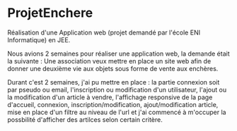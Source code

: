 # ProjetEnchere
Réalisation d'une Application web (projet demandé par l'école ENI Informatique) en JEE.

Nous avions 2 semaines pour réaliser une application web, la demande était la suivante :
Une association veux mettre en place un site web afin de donner une deuxième vie aux objets sous forme de vente aux enchères.

Durant c'est 2 semaines, j'ai pu mettre en place : la partie connexion soit par pseudo ou email, l'inscription ou modification d'un utilisateur,
l'ajout ou la modification d'un article à vendre, l'affichage responsive de la page d'accueil, connexion, inscription/modification, ajout/modification article,
mise en place d'un filtre au niveau de l'url et j'ai commencé à m'occuper la possbilité d'afficher des artilces selon certain critère.
